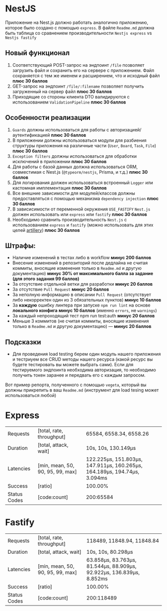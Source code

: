 # NestJS

Приложение на Nest.js должно работать аналогично приложению, которое было создано с помощью `express`.
В файле `Readme.md` должна быть таблица со сравнением производительности `Nestjs express` vs `Nestjs fastify`

## Новый функционал
1. Соответствующий POST-запрос на эндпоинт `/file` позволяет загрузить файл и сохранить его на сервере с приложением. Файл сохраняется с тем же именем и расширением, что и исходный файл **плюс 30 баллов**
2. GET-запрос на эндпоинт `/file/:filename` позволяет получить загруженный на сервер файл **плюс 30 баллов**
3. Приходящие со стороны клиента DTO валидируются с использованием `ValidationPipeline` **плюс 30 баллов**

## Особенности реализации
1. `Guards` должны использоваться для работы с авторизацией/аутентификацией **плюс 30 баллов**
2. В приложении должны использоваться модули для разбиения структуры приложения на различные части (`User`, `Board`, `Task`, `File`) **плюс 30 баллов**
3. `Exception filters` должны использоваться для обработки исключений в приложении **плюс 30 баллов**
4. Для работы с базой данных должна использоваться ORM, совместимая с Nest.js (`@typeorm/nestjs`, Prisma, и т.д.) **плюс 30 баллов**
5. Для логирования должен использоваться встроенный `Logger` или кастомная имплементация **плюс 30 баллов**
6. Все внешние зависимости для модулей/классов должны предоставляться с помощью механизма `dependency injection` **плюс 30 баллов**
7. В зависисимости от переменной окружения `USE_FASTIFY` `Nest.js` должен использовать или `express` или `fastify` **плюс 30 баллов**
8. Необходимо сравнить производительность `Nest.js` с использованием `express` и `fastify` (можно использовать для этих целей [artillery](https://artillery.io/)) **плюс 30 баллов**

## Штрафы:
* Наличие изменений в тестах либо в workflow **минус 200 баллов**
* Внесение изменений в репозиторий после дедлайна не считая коммиты, вносящие изменения только в `Readme.md` и другую документацию) **минус 30% от максимального балла за задание (для этого задания 99 баллов)**
* За отсутствие отдельной ветки для разработки **минус 20 баллов**
* За отсутствие `Pull Request` **минус 20 баллов**
* За неполную информацию в описании `Pull Request` (отсутствует либо некорректен один из 3 обязательных пунктов) **минус 10 баллов**
* За **каждую** ошибку линтера при запуске `npm run lint` на основе **локального конфига** **минус 10 баллов** (именно `errors`, не `warnings`)
* За каждый непроходящий тест npm run test:auth **минус 20 баллов**
* Меньше 3 коммитов (не считая коммиты, вносящие изменения только в `Readme.md` и другую документацию) — **минус 20 баллов**

## Подсказки
* Для проведения load testing берем один модуль нашего приложения и тестриуем все CRUD методы нашего ресурса (какой ресурс вы будете тестировать вы можете выбрать сами). Если для тестируемого эндпоинта необходима авторизация, то необходимо получить токен заранее и передвать его с каждым запросом.

Вот пример репорта, полученного с помощью `vegeta`, который вы должны прикрепить в ваш `Readme.md` (инструмент для load tesing может использоваться любой)

# Express
|              |                                  |                                                                          |
|--------------|----------------------------------|--------------------------------------------------------------------------|
| Requests     | [total, rate, throughput]        | 65584, 6558.34, 6558.26                                                  |
| Duration     | [total, attack, wait]            | 10s, 10s, 130.149µs                                                      |
| Latencies    | [min, mean, 50, 90, 95, 99, max] | 122.225µs, 151.803µs, 147.911µs, 160.265µs, 164.189µs, 194.74µs, 3.094ms |
| Success      | [ratio]                          | 100.00%                                                                  |
| Status Codes | [code:count]                     | 200:65584                                                                |

# Fastify
|              |                                  |                                                                      |
|--------------|----------------------------------|----------------------------------------------------------------------|
| Requests     | [total, rate, throughput]        | 118489, 11848.94, 11848.84                                           |
| Duration     | [total, attack, wait]            | 10s, 10s, 80.298µs                                                   |
| Latencies    | [min, mean, 50, 90, 95, 99, max] | 63.858µs, 83.763µs, 81.544µs, 88.909µs, 92.922µs, 136.839µs, 8.852ms |
| Success      | [ratio]                          | 100.00%                                                              |
| Status Codes | [code:count]                     | 200:118489                                                           |
